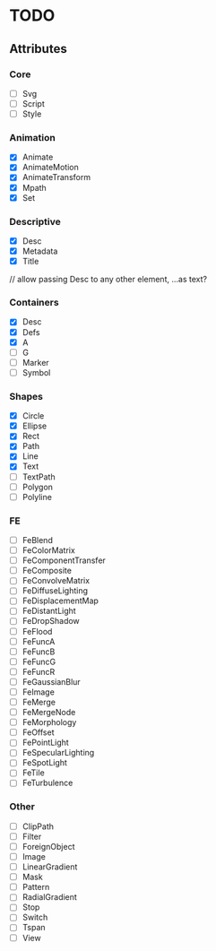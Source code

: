 # TODO


## Attributes

### Core

- [ ] Svg
- [ ] Script
- [ ] Style

### Animation

- [x] Animate
- [x] AnimateMotion
- [x] AnimateTransform
- [x] Mpath
- [x] Set

### Descriptive

- [x] Desc
- [x] Metadata
- [x] Title

// allow passing Desc to any other element, ...as text?

### Containers

- [x] Desc
- [x] Defs
- [x] A
- [ ] G
- [ ] Marker
- [ ] Symbol

### Shapes

- [x] Circle
- [x] Ellipse
- [x] Rect
- [x] Path
- [x] Line
- [x] Text
- [ ] TextPath
- [ ] Polygon
- [ ] Polyline

### FE

- [ ] FeBlend
- [ ] FeColorMatrix
- [ ] FeComponentTransfer
- [ ] FeComposite
- [ ] FeConvolveMatrix
- [ ] FeDiffuseLighting
- [ ] FeDisplacementMap
- [ ] FeDistantLight
- [ ] FeDropShadow
- [ ] FeFlood
- [ ] FeFuncA
- [ ] FeFuncB
- [ ] FeFuncG
- [ ] FeFuncR
- [ ] FeGaussianBlur
- [ ] FeImage
- [ ] FeMerge
- [ ] FeMergeNode
- [ ] FeMorphology
- [ ] FeOffset
- [ ] FePointLight
- [ ] FeSpecularLighting
- [ ] FeSpotLight
- [ ] FeTile
- [ ] FeTurbulence

### Other

- [ ] ClipPath
- [ ] Filter
- [ ] ForeignObject
- [ ] Image
- [ ] LinearGradient
- [ ] Mask
- [ ] Pattern
- [ ] RadialGradient
- [ ] Stop
- [ ] Switch
- [ ] Tspan
- [ ] View
